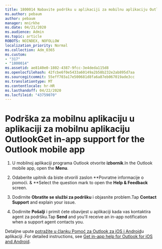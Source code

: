 ```yaml
---
title: 1800014 Nabavite podršku u aplikaciji za mobilnu aplikaciju Outlook
ms.author: pebaum
author: pebaum
manager: mnirkhe
ms.date: 04/21/2020
ms.audience: Admin
ms.topic: article
ROBOTS: NOINDEX, NOFOLLOW
localization_priority: Normal
ms.collection: Adm_O365
ms.custom:
- "317"
- "1800014"
ms.assetid: ae8140e0-1802-4387-9fcc-3e4deda115d8
ms.openlocfilehash: 42fcbe6f0e5433a60149a2b58b232e2ab895d7aa
ms.sourcegitcommit: 55eff703a17e500681d8fa6a87eb067019ade3cc
ms.translationtype: MT
ms.contentlocale: hr-HR
ms.lasthandoff: 04/22/2020
ms.locfileid: "43759070"
---
```

# <a name="get-in-app-support-for-the-outlook-mobile-app"></a><span data-ttu-id="2350d-102">Podrška za mobilnu aplikaciju u aplikaciji za mobilnu aplikaciju Outlook</span><span class="sxs-lookup"><span data-stu-id="2350d-102">Get in-app support for the Outlook mobile app</span></span>

1. <span data-ttu-id="2350d-103">U mobilnoj aplikaciji programa Outlook otvorite **izbornik**.</span><span class="sxs-lookup"><span data-stu-id="2350d-103">In the Outlook mobile app, open the **Menu**.</span></span>

2. <span data-ttu-id="2350d-104">Odaberite upitnik da biste otvorili zaslon \*\*Povratne informacije o pomoći. &amp; \*\*</span><span class="sxs-lookup"><span data-stu-id="2350d-104">Select the question mark to open the **Help &amp; Feedback** screen.</span></span>

3. <span data-ttu-id="2350d-105">Dodirnite **Obratite se službi za podršku** i objasnite problem.</span><span class="sxs-lookup"><span data-stu-id="2350d-105">Tap **Contact Support** and explain your issue.</span></span>

4. <span data-ttu-id="2350d-106">Dodirnite **Pošalji** i primit ćete obavijest u aplikaciji kada vas kontaktira agent za podršku.</span><span class="sxs-lookup"><span data-stu-id="2350d-106">Tap **Send** and you'll receive an in-app notification when a support agent contacts you.</span></span>

<span data-ttu-id="2350d-107">Detaljne upute [potražite u članku Pomoć za Outlook za iOS i Android](https://support.office.com/article/218a22d1-9fa5-4889-b689-de1c63493243.aspx#ID0EAABAAA=Contact_Support)u aplikaciji .</span><span class="sxs-lookup"><span data-stu-id="2350d-107">For detailed instructions, see [Get in-app help for Outlook for iOS and Android](https://support.office.com/article/218a22d1-9fa5-4889-b689-de1c63493243.aspx#ID0EAABAAA=Contact_Support).</span></span>
